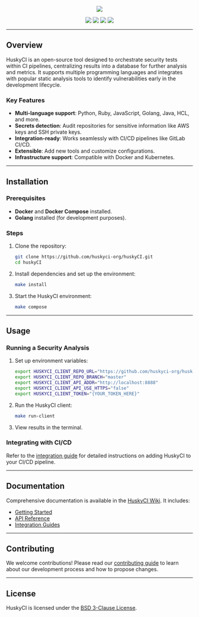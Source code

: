 <p align="center">
  <img src="https://raw.githubusercontent.com/wiki/huskyci-org/huskyCI/huskyCI-logo.png" align="center" height="" />
  <!-- logo font: Anton -->
</p>

<p align="center">
  <a href="https://github.com/huskyci-org/huskyCI/releases"><img src="https://img.shields.io/github/v/release/huskyci-org/huskyCI"/></a>
  <a href="https://github.com/rafaveira3/writing-and-presentations/blob/master/DEFCON-27-APP-SEC-VILLAGE-Rafael-Santos-huskyCI-Finding-security-flaws-in-CI-before-deploying-them.pdf"><img src="https://img.shields.io/badge/DEFCON%2027-AppSec%20Village-black"/></a>
  <a href="https://github.com/rafaveira3/contributions/blob/master/huskyCI-BlackHat-Europe-2019.pdf"><img src="https://img.shields.io/badge/Black%20Hat%20Europe%202019-Arsenal-black"/></a>
  <a href="https://defectdojo.readthedocs.io/en/latest/integrations.html#huskyci-report"><img src="https://img.shields.io/badge/DefectDojo-Compatible-brightgreen"/></a>
</p>

---

## Overview

HuskyCI is an open-source tool designed to orchestrate security tests within CI pipelines, centralizing results into a database for further analysis and metrics. It supports multiple programming languages and integrates with popular static analysis tools to identify vulnerabilities early in the development lifecycle.

### Key Features

- **Multi-language support**: Python, Ruby, JavaScript, Golang, Java, HCL, and more.
- **Secrets detection**: Audit repositories for sensitive information like AWS keys and SSH private keys.
- **Integration-ready**: Works seamlessly with CI/CD pipelines like GitLab CI/CD.
- **Extensible**: Add new tools and customize configurations.
- **Infrastructure support**: Compatible with Docker and Kubernetes.

---

## Installation

### Prerequisites

- **Docker** and **Docker Compose** installed.
- **Golang** installed (for development purposes).

### Steps

1. Clone the repository:

   ```bash
   git clone https://github.com/huskyci-org/huskyCI.git
   cd huskyCI
   ```

2. Install dependencies and set up the environment:

   ```bash
   make install
   ```

3. Start the HuskyCI environment:

   ```bash
   make compose
   ```

---

## Usage

### Running a Security Analysis

1. Set up environment variables:

   ```bash
   export HUSKYCI_CLIENT_REPO_URL="https://github.com/huskyci-org/huskyCI.git"
   export HUSKYCI_CLIENT_REPO_BRANCH="master"
   export HUSKYCI_CLIENT_API_ADDR="http://localhost:8888"
   export HUSKYCI_CLIENT_API_USE_HTTPS="false"
   export HUSKYCI_CLIENT_TOKEN="{YOUR_TOKEN_HERE}"
   ```

2. Run the HuskyCI client:

   ```bash
   make run-client
   ```

3. View results in the terminal.

### Integrating with CI/CD

Refer to the [integration guide](https://github.com/huskyci-org/huskyCI/wiki/4.-Guides.md) for detailed instructions on adding HuskyCI to your CI/CD pipeline.

---

## Documentation

Comprehensive documentation is available in the [HuskyCI Wiki](https://github.com/huskyci-org/huskyCI/wiki). It includes:

- [Getting Started](https://github.com/huskyci-org/huskyCI/wiki/3.-Getting-Started.md)
- [API Reference](https://github.com/huskyci-org/huskyCI/wiki/5.-API.md)
- [Integration Guides](https://github.com/huskyci-org/huskyCI/wiki/4.-Guides.md)

---

## Contributing

We welcome contributions! Please read our [contributing guide](https://github.com/huskyci-org/huskyCI/blob/master/CONTRIBUTING.md) to learn about our development process and how to propose changes.

---

## License

HuskyCI is licensed under the [BSD 3-Clause License](https://github.com/huskyci-org/huskyCI/blob/master/LICENSE.md).
